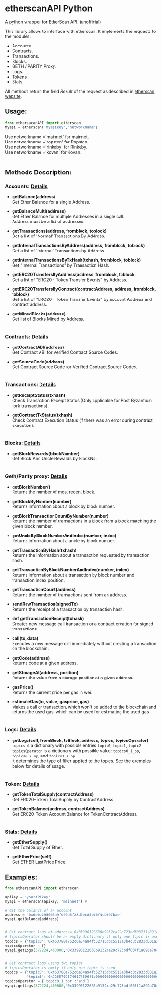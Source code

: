 # etherscanAPI Python
A python wrapper for EtherScan API. (unofficial)

This library allows to interface with etherscan. It implements the requests to the modules:
* Accounts.
* Contracts.
* Transactions.
* Blocks.
* GETH / PARITY Proxy.
* Logs.
* Tokens.
* Stats.

All methods return the field *Result* of the request as described in [etherscan website](https://etherscan.io/apis).

## Usage:
``` python
from ethersacanAPI import etherscan
myapi = etherscan('myapikey','networkname')
```
Use networkname ='mainnet' for mainnet.<br>
Use networkname ='ropsten' for Ropsten.<br>
Use networkname ='rinkeby' for Rinkeby.<br>
Use networkname ='kovan' for Kovan.<br>
<br>

## Methods Description:

### Accounts: [Details](https://etherscan.io/apis#accounts)
* **getBalance(address)**<br>
Get Ether Balance for a single Address.<br>
 
* **getBalanceMulti(address)**<br>
Get Ether Balance for multiple Addresses in a single call.<br>
Address must be a list of addresses.<br>

* **getTransactions(address, fromblock, toblock)**<br>
Get a list of 'Normal' Transactions By Address.<br>

* **getInternalTransactionsByAddress(address, fromblock, toblock)**<br>
Get a list of 'Internal' Transactions by Address.<br>

* **getInternalTransactionsByTxHash(txhash, fromblock, toblock)**<br>
 Get "Internal Transactions" by Transaction Hash.<br>
  
* **getERC20TransfersByAddress(address, fromblock, toblock)**<br>
Get a list of "ERC20 - Token Transfer Events" by Address.<br>
    
* **getERC20TransfersByContract(contractAddress, address, fromblock, toblock)**<br>
Get a list of "ERC20 - Token Transfer Events" by account Address and contract address.<br>

* **getMinedBlocks(address)**<br>
Get list of Blocks Mined by Address.<br><br>


### Contracts: [Details](https://etherscan.io/apis#contracts)
* **getContractABI(address)**<br>
Get Contract ABI for Verified Contract Source Codes.<br>

* **getSourceCode(address)**<br>
Get Contract Source Code for Verified Contract Source Codes.<br><br>



### Transactions: [Details](https://etherscan.io/apis#transactions)
* **getReceiptStatus(txhash)**<br>
Check Transaction Receipt Status (Only applicable for Post Byzantium fork transactions).<br>

* **getContractTxStatus(txhash)**<br>
Check Contract Execution Status (if there was an error during contract execution).<br><br>



### Blocks: [Details](https://etherscan.io/apis#blocks)
* **getBlockRewards(blockNumber)**<br>
Get Block And Uncle Rewards by BlockNo.<br><br>


### Geth/Parity proxy: [Details](https://etherscan.io/apis#proxy)
* **getBlockNumber()**<br>
Returns the number of most recent block.<br>

* **getBlockByNumber(number)**<br>
Returns information about a block by block number.<br>

* **getBlockTransactionCountByNumber(number)**<br>
Returns the number of transactions in a block from a block matching the given block number.<br>

* **getUncleByBlockNumberAndIndex(number, index)**<br>
Returns information about a uncle by block number.<br>

* **getTransactionByHash(txhash)**<br>
Returns the information about a transaction requested by transaction hash.<br>

* **getTransactionByBlockNumberAndIndex(number, index)**<br>
Returns information about a transaction by block number and transaction index position.<br>

* **getTransactionCount(address)**<br>
Returns the number of transactions sent from an address.<br>

* **sendRawTransaction(signedTx)**<br>
Returns the receipt of a transaction by transaction hash.<br>

* **def getTransactionReceipt(txhash)**<br>
Creates new message call transaction or a contract creation for signed transactions.<br>

* **call(to, data)**<br>
Executes a new message call immediately without creating a transaction on the blockchain.<br>

* **getCode(address)**<br>
Returns code at a given address.<br>

* **getStorageAt(address, position)**<br>
Returns the value from a storage position at a given address.<br>

* **gasPrice()**<br>
Returns the current price per gas in wei.<br>

* **estimateGas(to, value, gasprice, gas)**<br>
Makes a call or transaction, which won't be added to the blockchain and returns the used gas, which can be used for estimating the used gas.<br><br>


### Logs: [Details](https://etherscan.io/apis#logs)
* **getLogs(self, fromBlock, toBlock, address, topics, topicsOperator)**<br>
`topics` is a dictionary with possible entries `topic0`, `topic1`, `topic2`<br>
`topicsOperator` is a dictionary with possible value: `topics0_1_op`, `topics0_2_op`, and `topics1_2_op`.<br>
It determines the type of filter applied to the topics. See the exemples below for details of usage.<br><br>



### Token: [Details](https://etherscan.io/apis#tokens)
* **getTokenTotalSupply(contractAddress)**<br>
Get ERC20-Token TotalSupply by ContractAddress

* **getTokenBalance(address, contractAddress)**<br>
Get ERC20-Token Account Balance for TokenContractAddress.<br><br>
 


### Stats: [Details]()
* **getEtherSupply()**<br>
Get Total Supply of Ether.<br>


* **getEtherPrice(self)**<br>
Get ETHER LastPrice Price.<br>




## Examples:

```python
from etherscanAPI import etherscan

apikey = 'yourAPIkey'
myapi = etherscan(apikey, 'mainnet') #

# Get the balance of an account
address = '0xde0b295669a9fd93d5f28d9ec85e40f4cb697bae'
myapi.getBalance(address)


# Get contract logs at address='0x33990122638b9132ca29c723bdf037f1a891a70c' with topic0 = '0xf63780e752c6a54a94fc52715dbc5518a3b4c3c2833d301a204226548a2a8545', fromblock:379224 to block 4000000
# topicsOperator should be an empty dictionary if only one topic is used.
topics = {'topic0':'0xf63780e752c6a54a94fc52715dbc5518a3b4c3c2833d301a204226548a2a8545'}
topicsOperator = {}
myapi.getLogs(379224,400000,'0x33990122638b9132ca29c723bdf037f1a891a70c', topics, topicsOperator)


# Get contract logs using two topics
# topicsOperator is empty if only one topic is used
topics = {'topic0':'0xf63780e752c6a54a94fc52715dbc5518a3b4c3c2833d301a204226548a2a8545',
          'topic1':'0x72657075746174696f6e00000000000000000000000000000000000000000000'}
topicsOperator = {'topic0_1_opr':'and'}
myapi.getLogs(379224,400000,'0x33990122638b9132ca29c723bdf037f1a891a70c', topics, topicsOperator)

```

